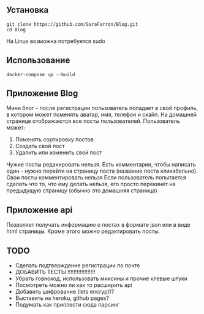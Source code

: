## Установка

    git clone https://github.com/SaraFarron/Blog.git
    cd Blog

На Linux возможна потребуется sudo

## Использование

    docker-compose up --build

## Приложение Blog

Мини блог - после регистрации пользователь попадает в свой профиль, в котором может поменять аватар, имя, телефон и скайп.
На домашней странице отображаются все посты пользователей. Пользователь может:
1. Поменять сортировку постов
2. Создать свой пост
3. Удалить или изменить свой пост

Чужие посты редакировать нельзя.
Есть комментарии, чтобы написать один - нужно перейти на страницу поста (название поста кликабельно). Свои посты комментировать нельзя
Если пользователь попытается сделать что то, что ему делать нельзя, его просто перекинет на предыдущую страницу (обычно это домашняя страница)

## Приложение api

Позволяет получать информацию о постах в формате json или в виде html страницы. Кроме этого можно редактировать посты.

## TODO

+ Сделать подтверждение регистрации по почте
+ ДОБАВИТЬ ТЕСТЫ !!!!!!!!!!!!!!!!!!
+ Убрать говнокод, использовать миксины и прочие клевые штуки
+ Посмотреть можно ли как то расширить api
+ Добавить шифрование (lets encrypt)?
+ Выставить на heroku, github pages?
+ Подумать как приплести сюда парсинг